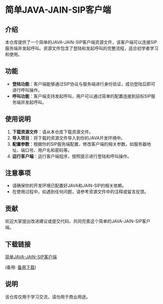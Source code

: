 # 简单JAVA-JAIN-SIP客户端

## 介绍

本仓库提供了一个简单的JAVA-JAIN-SIP客户端资源文件，该客户端可以连接SIP服务端并发起呼叫。资源文件包含了登陆和发起呼叫的完整流程，适合初学者学习和使用。

## 功能

- **登陆功能**：客户端能够通过SIP协议与服务端进行身份验证，成功登陆后即可进行呼叫操作。
- **呼叫功能**：客户端支持发起呼叫，用户可以通过简单的配置连接到目标SIP服务端并发起呼叫。

## 使用说明

1. **下载资源文件**：请从本仓库下载资源文件。
2. **导入项目**：将下载的资源文件导入到你的JAVA开发环境中。
3. **配置参数**：根据你的SIP服务端配置，修改客户端的相关参数，如服务器地址、端口号、用户名和密码等。
4. **运行客户端**：运行客户端程序，按照提示进行登陆和呼叫操作。

## 注意事项

- 请确保你的开发环境已配置好JAVA和JAIN-SIP的相关依赖。
- 在使用过程中，如遇到任何问题，请参考资源文件中的注释或留言反馈。

## 贡献

欢迎大家提出改进建议或提交代码，共同完善这个简单的JAVA-JAIN-SIP客户端。

## 下载链接
[简单JAVA-JAIN-SIP客户端](https://pan.quark.cn/s/7a2dd346cd26) 

(备用: [备用下载](https://pan.baidu.com/s/1zGSu_9PNxi48KAdbNZWsNw?pwd=1234))

## 说明

该仓库仅用于学习交流，请勿用于商业用途。
